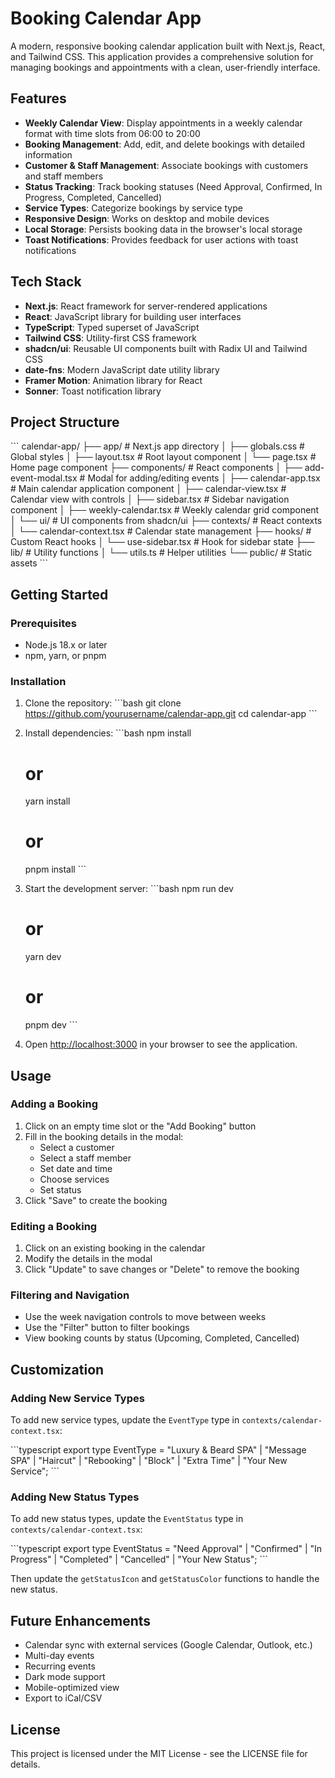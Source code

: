 # Booking Calendar App

A modern, responsive booking calendar application built with Next.js, React, and Tailwind CSS. This application provides a comprehensive solution for managing bookings and appointments with a clean, user-friendly interface.

## Features

- **Weekly Calendar View**: Display appointments in a weekly calendar format with time slots from 06:00 to 20:00
- **Booking Management**: Add, edit, and delete bookings with detailed information
- **Customer & Staff Management**: Associate bookings with customers and staff members
- **Status Tracking**: Track booking statuses (Need Approval, Confirmed, In Progress, Completed, Cancelled)
- **Service Types**: Categorize bookings by service type
- **Responsive Design**: Works on desktop and mobile devices
- **Local Storage**: Persists booking data in the browser's local storage
- **Toast Notifications**: Provides feedback for user actions with toast notifications

## Tech Stack

- **Next.js**: React framework for server-rendered applications
- **React**: JavaScript library for building user interfaces
- **TypeScript**: Typed superset of JavaScript
- **Tailwind CSS**: Utility-first CSS framework
- **shadcn/ui**: Reusable UI components built with Radix UI and Tailwind CSS
- **date-fns**: Modern JavaScript date utility library
- **Framer Motion**: Animation library for React
- **Sonner**: Toast notification library

## Project Structure

\`\`\`
calendar-app/
├── app/                  # Next.js app directory
│   ├── globals.css       # Global styles
│   ├── layout.tsx        # Root layout component
│   └── page.tsx          # Home page component
├── components/           # React components
│   ├── add-event-modal.tsx     # Modal for adding/editing events
│   ├── calendar-app.tsx        # Main calendar application component
│   ├── calendar-view.tsx       # Calendar view with controls
│   ├── sidebar.tsx             # Sidebar navigation component
│   ├── weekly-calendar.tsx     # Weekly calendar grid component
│   └── ui/                     # UI components from shadcn/ui
├── contexts/             # React contexts
│   └── calendar-context.tsx    # Calendar state management
├── hooks/                # Custom React hooks
│   └── use-sidebar.tsx         # Hook for sidebar state
├── lib/                  # Utility functions
│   └── utils.ts                # Helper utilities
└── public/               # Static assets
\`\`\`

## Getting Started

### Prerequisites

- Node.js 18.x or later
- npm, yarn, or pnpm

### Installation

1. Clone the repository:
   \`\`\`bash
   git clone https://github.com/yourusername/calendar-app.git
   cd calendar-app
   \`\`\`

2. Install dependencies:
   \`\`\`bash
   npm install
   # or
   yarn install
   # or
   pnpm install
   \`\`\`

3. Start the development server:
   \`\`\`bash
   npm run dev
   # or
   yarn dev
   # or
   pnpm dev
   \`\`\`

4. Open [http://localhost:3000](http://localhost:3000) in your browser to see the application.

## Usage

### Adding a Booking

1. Click on an empty time slot or the "Add Booking" button
2. Fill in the booking details in the modal:
   - Select a customer
   - Select a staff member
   - Set date and time
   - Choose services
   - Set status
3. Click "Save" to create the booking

### Editing a Booking

1. Click on an existing booking in the calendar
2. Modify the details in the modal
3. Click "Update" to save changes or "Delete" to remove the booking

### Filtering and Navigation

- Use the week navigation controls to move between weeks
- Use the "Filter" button to filter bookings
- View booking counts by status (Upcoming, Completed, Cancelled)

## Customization

### Adding New Service Types

To add new service types, update the `EventType` type in `contexts/calendar-context.tsx`:

\`\`\`typescript
export type EventType = "Luxury & Beard SPA" | "Message SPA" | "Haircut" | "Rebooking" | "Block" | "Extra Time" | "Your New Service";
\`\`\`

### Adding New Status Types

To add new status types, update the `EventStatus` type in `contexts/calendar-context.tsx`:

\`\`\`typescript
export type EventStatus = "Need Approval" | "Confirmed" | "In Progress" | "Completed" | "Cancelled" | "Your New Status";
\`\`\`

Then update the `getStatusIcon` and `getStatusColor` functions to handle the new status.

## Future Enhancements

- Calendar sync with external services (Google Calendar, Outlook, etc.)
- Multi-day events
- Recurring events
- Dark mode support
- Mobile-optimized view
- Export to iCal/CSV

## License

This project is licensed under the MIT License - see the LICENSE file for details.
